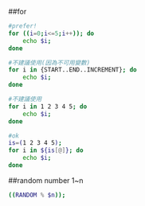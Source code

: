 
##for

```sh
#prefer!
for ((i=0;i<=5;i++)); do
	echo $i;
done

#不建議使用(因為不可用變數)
for i in {START..END..INCREMENT}; do
	echo $i;
done

#不建議使用
for i in 1 2 3 4 5; do
	echo $i;
done

#ok
is=(1 2 3 4 5);
for i in ${is[@]}; do
	echo $i;
done
```

##random number 1~n

```sh
((RANDOM % $n));
```
